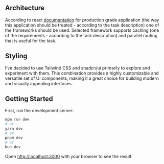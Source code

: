 ## Architecture

According to react [documentation](https://react.dev/learn/start-a-new-react-project#nextjs-app-router)
for production grade application (the way this application should be treated - according to the task description)
one of the frameworks should be used. Selected framework supports caching (one of the requirements - according to
the task description) and parallel routing that is useful for the task.

## Styling

I’ve decided to use Tailwind CSS and shadcn/ui primarily to explore and experiment with them. This combination provides
a highly customizable and versatile set of UI components, making it a great choice for building modern and visually
appealing interfaces.

## Getting Started

First, run the development server:

```bash
npm run dev
# or
yarn dev
# or
pnpm dev
# or
bun dev
```

Open [http://localhost:3000](http://localhost:3000) with your browser to see the result.
